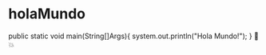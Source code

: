 # holaMundo
public static void main(String[]Args){
system.out.println("Hola Mundo!");
}
:camel: :boom:
